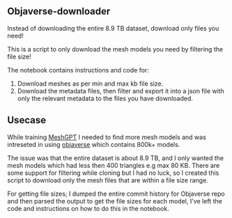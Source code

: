 ## Objaverse-downloader
Instead of downloading the entire 8.9 TB dataset, download only files you need!

This is a script to only download the mesh models you need by filtering the file size!

The notebook contains instructions and code for:

1. Download meshes as per min and max kb file size. 
3. Download the metadata files, then filter and export it into a json file with only the relevant metadata to the files you have downloaded.

## Usecase

While training [MeshGPT](https://github.com/lucidrains/meshgpt-pytorch) I needed to find more mesh models and was intreseted in using [objaverse](https://huggingface.co/datasets/allenai/objaverse) which contains 800k+ models.

The issue was that the entire dataset is about 8.9 TB, and I only wanted the mesh models which had less then 400 triangles e.g max 80 KB.
There are some support for filtering while cloning but I had no luck, so I created this script to download only the mesh files that are within a file size range.


For getting file sizes; I dumped the entire commit history for Objaverse repo and then parsed the output to get the file sizes for each model, I've left the code and instructions on how to do this in the notebook.

